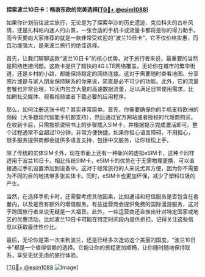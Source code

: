 **探索波兰10日卡：畅游东欧的完美选择[[TG💪+ @esim1088](https://t.me/s/esim1088)]**

如果你计划前往波兰旅行，无论是为了探索华沙的历史遗迹、克拉科夫的古朴风情，还是扎科帕内迷人的山景，一张合适的手机卡或流量卡都将是你的得力助手。而今天要向大家推荐的就是一款非常受欢迎的“波兰10日卡”，它不仅价格实惠，而且功能强大，是来波兰旅行的绝佳选择。

首先，让我们聊聊这款“波兰10日卡”的核心优势。对于旅行者来说，最重要的当然是网络连接问题。这款卡提供了超快的4G LTE网络覆盖，无论你在城市的繁华街道，还是乡村的小路，都能保持稳定的网络连接。这对于需要随时查看地图、分享照片或是与家人朋友保持联系的你来说，简直是必不可少的功能。此外，它的流量套餐也非常合理，10天内包含大量的高速数据流量，足以满足日常使用需求，比如刷社交媒体、观看视频或者下载必要的应用程序。

那么，如何注册这张卡呢？其实非常简单。首先，你需要确保你的手机支持欧洲的频段（大多数现代智能手机都支持），然后通过官方网站或者授权的代理商购买。在收到卡后，只需按照说明书上的步骤插入SIM卡，并根据提示完成激活即可。整个过程通常不会超过10分钟，非常方便快捷。如果你担心语言障碍，不用担心，很多服务提供商都会提供多语言支持，包括中文服务，让你轻松上手。

除了传统的实体SIM卡外，现在市面上还有一种新兴的虚拟eSIM卡，这种卡同样适用于波兰10日卡。相比传统SIM卡，eSIM卡的优势在于无需物理更换，可以直接通过手机设置添加到设备中。这对于经常旅行的人来说尤其方便，因为你不需要为不同的目的地携带多张实体卡。同时，eSIM卡也更加环保，减少了塑料垃圾的产生。

当然，在选择手机卡时，还需要考虑其他因素，比如通话和短信服务是否包含在套餐内，以及是否有额外的增值服务。有些运营商会提供免费的国际漫游服务，这对于跨国旅行者来说无疑是一大福音。此外，一些运营商还会推出针对特定国家或地区的优惠活动，比如波兰10日卡可能在特定时间段内提供折扣，记得关注这些信息以获取最佳性价比。

最后，无论你是第一次来到波兰，还是已经多次造访这个美丽的国度，“波兰10日卡”都是一个值得信赖的选择。它能让你的旅程更加顺畅，让你随时随地保持联系，享受无忧无虑的旅行体验。

[[TG💪+ @esim1088](https://t.me/s/esim1088) ![Image](https://i.postimg.cc/4NQfJmqS/Snipaste-2025-05-13-00-14-12.png)]